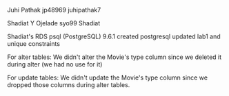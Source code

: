 Juhi Pathak
jp48969
juhipathak7

Shadiat Y Ojelade
syo99
Shadiat

Shadiat's RDS
psql (PostgreSQL) 9.6.1
created postgresql
updated lab1 and unique constraints

For alter tables: We didn't alter the Movie's type column since we deleted it during alter (we had no use for it)

For update tables: We didn't update the Movie's type column since we dropped those columns during alter tables.

